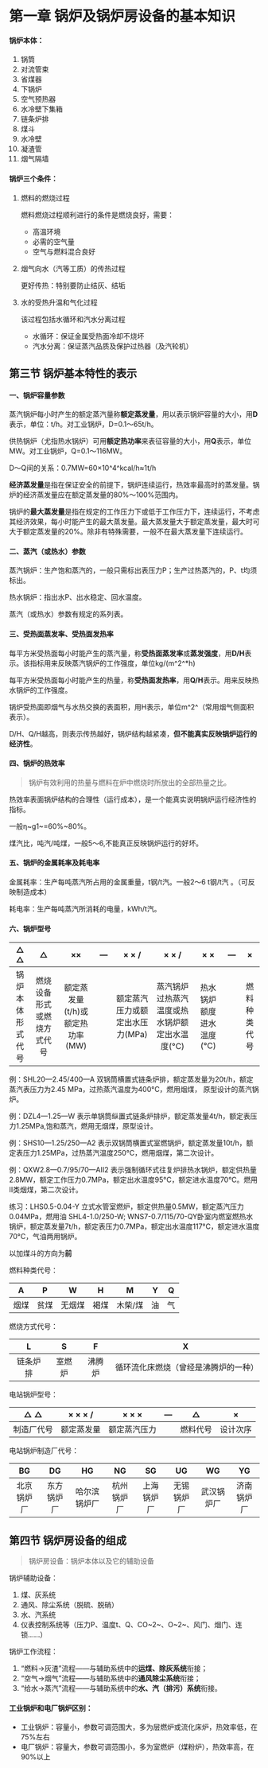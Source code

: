 # 第一章 锅炉及锅炉房设备的基本知识

#### 锅炉本体：

1. 锅筒
2. 对流管束
3. 省煤器
4. 下锅炉
5. 空气预热器
6. 水冷壁下集箱
7. 链条炉排
8. 煤斗
9. 水冷壁
10. 凝渣管
11. 烟气隔墙

#### 锅炉三个条件：

1. 燃料的燃烧过程

   燃料燃烧过程顺利进行的条件是燃烧良好，需要：

   * 高温环境
   * 必需的空气量
   * 空气与燃料混合良好

2. 烟气向水（汽等工质）的传热过程

   更好传热：特别要防止结灰、结垢

3. 水的受热升温和气化过程

   该过程包括水循环和汽水分离过程

   * 水循环：保证金属受热面冷却不烧坏
   * 汽水分离：保证蒸汽品质及保护过热器（及汽轮机）

## 第三节 锅炉基本特性的表示

#### 一、锅炉容量参数

蒸汽锅炉每小时产生的额定蒸汽量称**额定蒸发量**，用以表示锅炉容量的大小，用**D**表示，单位：t/h。对工业锅炉，D=0.1～65t/h。

供热锅炉（尤指热水锅炉）可用**额定热功率**来表征容量的大小，用**Q**表示，单位MW。对工业锅炉，Q=0.1～116MW。

D～Q间的关系：0.7MW=60&times;10^4^kcal/h&approx;1t/h

**经济蒸发量**是指在保证安全的前提下，锅炉连续运行，热效率最高时的蒸发量。锅炉的经济蒸发量应在额定蒸发量的80%～100%范围内。

锅炉的**最大蒸发量**是指在规定的工作压力下或低于工作压力下，连续运行，不考虑其经济效果，每小时能产生的最大蒸发量。最大蒸发量大于额定蒸发量，最大时可大于额定蒸发量的20%。除非有特殊需要，一般不在最大蒸发量下连续运行。

#### 二、蒸汽（或热水）参数

蒸汽锅炉：生产饱和蒸汽的，一般只需标出表压力P；生产过热蒸汽的，P、t均须标出。

热水锅炉：指出水P、出水稳定、回水温度。

蒸汽（或热水）参数有规定的系列表。

#### 三、受热面蒸发率、受热面发热率

每平方米受热面每小时能产生的蒸汽量，称**受热面蒸发率**或**蒸发强度**，用**D/H**表示。该指标用来反映蒸汽锅炉的工作强度，单位kg/(m^2^*h)

每平方米受热面每小时能产生的热量，称**受热面发热率**，用**Q/H**表示。用来反映热水锅炉的工作强度。

锅炉受热面即烟气与水热交换的表面积，用H表示，单位m^2^（常用烟气侧面积表示）。

D/H、Q/H越高，则表示传热越好，锅炉结构越紧凑，**但不能真实反映锅炉运行的经济性**。

#### 四、锅炉的热效率

> 锅炉有效利用的热量与燃料在炉中燃烧时所放出的全部热量之比。

热效率表面锅炉结构的合理性（运行成本），是一个能真实说明锅炉运行经济性的指标。

一般&eta;~g1~=60%~80%。

煤汽比，吨汽/吨煤，一般5～6,不能真正反映锅炉运行的好坏。

#### 五、锅炉的金属耗率及耗电率

金属耗率：生产每吨蒸汽所占用的金属重量，t钢/t汽。一般2～6 t钢/t汽 。（可反映制造成本）

耗电率：生产每吨蒸汽所消耗的电量，kWh/t汽。

#### 六、锅炉型号

|       △ △        |             △              |               ××                |  —   |              × × /              |                     × × /                      |           × ×            |  —   |      ×       |
| :--------------: | :------------------------: | :-----------------------------: | :--: | :-----------------------------: | :--------------------------------------------: | :----------------------: | :--: | :----------: |
| 锅炉本体形式代号 | 燃烧设备形式或燃烧方式代号 | 额定蒸发量(t/h)或额定热功率(MW) |      | 额定蒸汽压力或额定出水压力(MPa) | 蒸汽锅炉过热蒸汽温度或热水锅炉额定出水温度(°C) | 热水锅炉额度进水温度(°C) |      | 燃料种类代号 |

例：SHL20—2.45/400—A
双锅筒横置式链条炉排，额定蒸发量为20t/h，额定蒸汽表压力为2.45 MPa，过热蒸汽温度为400°C，燃用烟煤，
原型设计的蒸汽锅炉。

例：DZL4—1.25—W
表示单锅筒纵置式链条炉排炉，额定蒸发量4t/h，额定表压力1.25MPa,饱和蒸汽，燃用无烟煤，原型设计。

例：SHS10—1.25/250—A2
表示双锅筒横置式室燃锅炉，额定蒸发量10t/h，额定表压力1.25MPa，过热蒸汽温度250°C，燃用烟煤，第二次设计。

例：QXW2.8—0.7/95/70—AII2
表示强制循环式往复炉排热水锅炉，额定供热量2.8MW，额定工作压力0.7MPa，额定出水温度95°C，额定进水温度70°C。燃用II类烟煤，第二次设计。

练习：LHS0.5-0.04-Y 立式水管室燃炉，额定供热量0.5MW，额定蒸汽压力0.04MPa，燃用油
SHL4-1.0/250-W;
WNS7-0.7/115/70-QY卧室内燃室燃热水锅炉，额定蒸发量7t/h，额定表压力0.7MPa，额定出水温度117°C，额定进水温度70°C，气油两用锅炉。

以加煤斗的方向为**前**

燃料种类代号：

|  A   |  P   |   W    |  H   |    M    |  Y   |  Q   |
| :--: | :--: | :----: | :--: | :-----: | :--: | :--: |
| 烟煤 | 贫煤 | 无烟煤 | 褐煤 | 木柴/煤 |  油  |  气  |

燃烧方式代号：

|    L     |   S    |   F    |                  X                   |
| :------: | :----: | :----: | :----------------------------------: |
| 链条炉排 | 室燃炉 | 沸腾炉 | 循环流化床燃烧（曾经是沸腾炉的一种） |

电站锅炉型号：

|    △ △     |  × × × /   |    × × ×     |  —   |    △     |    ×     |
| :--------: | :--------: | :----------: | :--: | :------: | :------: |
| 制造厂代号 | 额定蒸发量 | 额定蒸汽压力 |      | 燃料代号 | 设计次序 |

电站锅炉制造厂代号：

|     BG     |     DG     |      HG      |     NG     |     SG     |     UG     |     WG     |     YG     |
| :--------: | :--------: | :----------: | :--------: | :--------: | :--------: | :--------: | :--------: |
| 北京锅炉厂 | 东方锅炉厂 | 哈尔滨锅炉厂 | 杭州锅炉厂 | 上海锅炉厂 | 无锡锅炉厂 | 武汉锅炉厂 | 济南锅炉厂 |

## 第四节 锅炉房设备的组成

> 锅炉房设备：锅炉本体以及它的辅助设备

锅炉辅助设备：

1. 煤、灰系统
2. 通风、除尘系统（脱硫、脱硝）
3. 水、汽系统
4. 仪表控制系统等（压力P、温度t、Q、CO~2~、O~2~、风门、烟门、连锁……）

锅炉工作流程：

1. “燃料&rarr;灰渣”流程——与辅助系统中的**运煤、除灰系统**衔接；
2. “空气&rarr;烟气”流程——与辅助系统中的**通风除尘系统**衔接；
3. “给水&rarr;蒸汽”流程——与辅助系统中的**水、汽（排污）系统**衔接。

#### 工业锅炉和电厂锅炉区别：

* 工业锅炉：容量小，参数可调范围大，多为层燃炉或流化床炉，热效率低，在75%左右
* 电厂锅炉：容量大，参数可调范围小，多为室燃炉（煤粉炉），热效率高，在90%以上